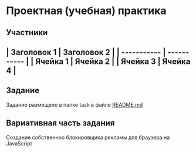 # Проектная (учебная) практика
<h2>Участники<h2>
| Заголовок 1 | Заголовок 2 |
| ----------- | ----------- |
| Ячейка 1    | Ячейка 2   |
| Ячейка 3    | Ячейка 4   |
<h2>Задание</h2>
    
Задание размещено в папке task в файле [README.md](https://github.com/Lyubov1995/mospolytech_practice_2025/tree/main/task/)

<h2>Вариативная часть задания</h2>
    
Создание собственноо блокировщика рекламы для браузера на JavaScript
